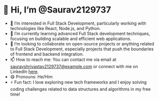 # 👋 Hi, I’m @Saurav2129737

- 👀 I’m interested in Full Stack Development, particularly working with technologies like React, Node.js, and Python.
- 🌱 I’m currently learning advanced Full Stack development techniques, focusing on building scalable and efficient web applications.
- 💞️ I’m looking to collaborate on open-source projects or anything related to Full Stack Development, especially projects that push the boundaries of frontend and backend integration.
- 📫 How to reach me: You can contact me via email at sauravshrivastav2129737@example.com or connect with me on LinkedIn [here](https://www.linkedin.com/in/saurav-shrivastav-/).
- 😄 Pronouns: He/Him
- ⚡ Fun fact: I love exploring new tech frameworks and I enjoy solving coding challenges related to data structures and algorithms in my free time!

<!---
Saurav2129737/Saurav2129737 is a ✨ special ✨ repository because its `README.md` (this file) appears on your GitHub profile.
You can click the Preview link to take a look at your changes.
--->
